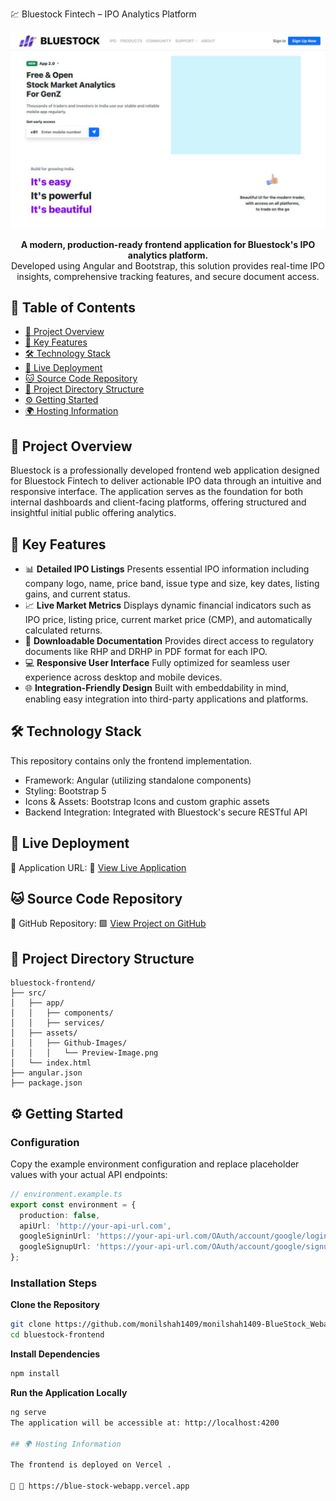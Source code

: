 💹 Bluestock Fintech – IPO Analytics Platform

<div align="center"> <img src="./src/assets/Github-Images/Preview-Image.png" alt="Bluestock Preview" width="600"/> </div>  <p align="center"> <strong>A modern, production-ready frontend application for Bluestock's IPO analytics platform.</strong><br> Developed using Angular and Bootstrap, this solution provides real-time IPO insights, comprehensive tracking features, and secure document access. </p>  

## 📖 Table of Contents
- [📄 Project Overview](#-project-overview)
- [🌟 Key Features](#-key-features)
- [🛠️ Technology Stack](#️-technology-stack)
- [🚀 Live Deployment](#-live-deployment)
- [🐱 Source Code Repository](#-source-code-repository)
- [📁 Project Directory Structure](#-project-directory-structure)
- [⚙️ Getting Started](#️-getting-started)
- [🌍 Hosting Information](#-hosting-information)

## 📄 Project Overview

Bluestock is a professionally developed frontend web application designed for Bluestock Fintech to deliver actionable IPO data through an intuitive and responsive interface. The application serves as the foundation for both internal dashboards and client-facing platforms, offering structured and insightful initial public offering analytics.

## 🌟 Key Features

- 📊 **Detailed IPO Listings**
Presents essential IPO information including company logo, name, price band, issue type and size, key dates, listing gains, and current status.
- 📈 **Live Market Metrics**
Displays dynamic financial indicators such as IPO price, listing price, current market price (CMP), and automatically calculated returns.
- 📎 **Downloadable Documentation**
Provides direct access to regulatory documents like RHP and DRHP in PDF format for each IPO.
- 💻 **Responsive User Interface**
Fully optimized for seamless user experience across desktop and mobile devices.
- 🌐 **Integration-Friendly Design**
Built with embeddability in mind, enabling easy integration into third-party applications and platforms.

## 🛠️ Technology Stack

This repository contains only the frontend implementation. 

- Framework: Angular (utilizing standalone components)
- Styling: Bootstrap 5
- Icons & Assets: Bootstrap Icons and custom graphic assets
- Backend Integration: Integrated with Bluestock's secure RESTful API

## 🚀 Live Deployment

🔗 Application URL:
🔵 [View Live Application](https://blue-stock-webapp.vercel.app)

## 🐱 Source Code Repository

📂 GitHub Repository:
🟩 [View Project on GitHub](https://github.com/monilshah1409/monilshah1409-BlueStock_Webapp_internship)
## 📁 Project Directory Structure

```
bluestock-frontend/
├── src/
│   ├── app/
│   │   ├── components/
│   │   ├── services/
│   ├── assets/
│   │   ├── Github-Images/
│   │   │   └── Preview-Image.png
│   └── index.html
├── angular.json
├── package.json
```

## ⚙️ Getting Started

### Configuration

Copy the example environment configuration and replace placeholder values with your actual API endpoints:

```typescript
// environment.example.ts
export const environment = {
  production: false,
  apiUrl: 'http://your-api-url.com',
  googleSigninUrl: 'https://your-api-url.com/OAuth/account/google/login ',
  googleSignupUrl: 'https://your-api-url.com/OAuth/account/google/signup '
};
```

### Installation Steps

**Clone the Repository**
```bash
git clone https://github.com/monilshah1409/monilshah1409-BlueStock_Webapp_internship.git 
cd bluestock-frontend
```

**Install Dependencies**
```bash
npm install
```

**Run the Application Locally**
```bash
ng serve
The application will be accessible at: http://localhost:4200

## 🌍 Hosting Information

The frontend is deployed on Vercel .

🔗 🔵 https://blue-stock-webapp.vercel.app  